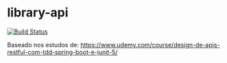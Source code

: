 # library-api
[![Build Status](https://travis-ci.com/roblopes7/library-api.svg?branch=master)](https://travis-ci.com/roblopes7/library-api)


Baseado nos estudos de: https://www.udemy.com/course/design-de-apis-restful-com-tdd-spring-boot-e-junit-5/
